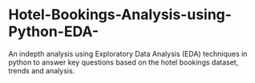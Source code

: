 # Hotel-Bookings-Analysis-using-Python-EDA-
An indepth analysis using Exploratory Data Analysis (EDA) techniques in python to answer key questions based on the hotel bookings dataset, trends and analysis.
